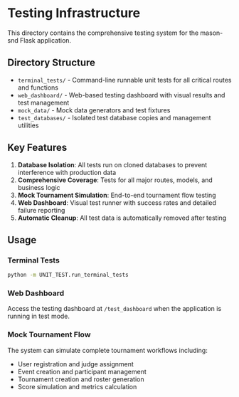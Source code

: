 # Testing Infrastructure

This directory contains the comprehensive testing system for the mason-snd Flask application.

## Directory Structure

- `terminal_tests/` - Command-line runnable unit tests for all critical routes and functions
- `web_dashboard/` - Web-based testing dashboard with visual results and test management
- `mock_data/` - Mock data generators and test fixtures
- `test_databases/` - Isolated test database copies and management utilities

## Key Features

1. **Database Isolation**: All tests run on cloned databases to prevent interference with production data
2. **Comprehensive Coverage**: Tests for all major routes, models, and business logic
3. **Mock Tournament Simulation**: End-to-end tournament flow testing
4. **Web Dashboard**: Visual test runner with success rates and detailed failure reporting
5. **Automatic Cleanup**: All test data is automatically removed after testing

## Usage

### Terminal Tests
```bash
python -m UNIT_TEST.run_terminal_tests
```

### Web Dashboard
Access the testing dashboard at `/test_dashboard` when the application is running in test mode.

### Mock Tournament Flow
The system can simulate complete tournament workflows including:
- User registration and judge assignment
- Event creation and participant management
- Tournament creation and roster generation
- Score simulation and metrics calculation